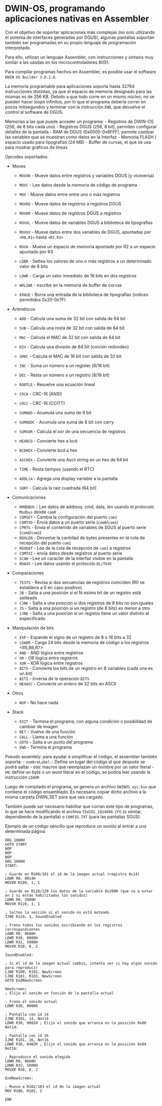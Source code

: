 # DWIN-OS, programando aplicaciones nativas en Assembler

Con el objetivo de soportar aplicaciones más complejas (no solo utilizando el sistema de interfaces generadas por DGUS), algunas pantallas soportan también ser programadas
en su propio lenguaje de programación interpretado.

Para ello, utilizan un lenguaje Assembler, con instrucciones y sintaxis muy similar a las uasdas en los microcontroladores 8051.

Para compilar programas hechos en Assembler, es posible usar el software `DWIN OS Builder 3.0.2.6`.

La memoria programable para aplicaciones soporta hasta 32764 instrucciones distintas, ya que el espacio de memoria designado para las mismas es de 256 KB. 
Debido a que todo corre en un mismo núcleo, no se pueden hacer loops infinitos, por lo que el programa debería correr en pocos milisegundos y terminar con la instrucción `END`, que devuelve el control al software de DGUS.

Memorias a las que puede acceder un programa:
	- Registros de DWIN-OS (256, de 8 bits cada uno)
	- Registros DGUS (256, 8 bit), permiten configurar detalles de la pantalla
	- RAM de DGUS (0x0000-0x6FFF), permite cambiar las variables que se muestran como datos en la interfaz
	- Memoria FLASH / espacio usado para tipografías (24 MB)
	- Buffer de curvas, el que se usa para mostrar gráficos de líneas
	
Opcodes soportados:

- Moves
	- `MOVXR` - Mueve datos entre registros y variables DGUS (y viceversa)
	- `MOVC` - Lee datos desde la memoria de código de programa 
	- `MOV` - Mueve datos entre entre uno o más registros
	- `MOVRD` - Mueve datos de registros a registros DGUS
	- `MOVDR` - Mueve datos de registros DGUS a registros
	- `MOVXL` - Mueve datos de variables DGUS a biblioteca de tipografías
	- `MOVXX` - Mueve datos entre dos variables de DGUS, apuntadas por `<R0,R1>` hasta `<R2,R3>`
	- `MOVA` - Mueve un espacio de memoria apuntado por R2 a un espacio apuntado por R3
	- `LDBR` - Settea los valores de uno o más registros a un determinado valor de 8 bits
	- `LDWR` - Carga un valor inmediato de 16 bits en dos registros 

	- `WRLINE` - escribe en la memoria de buffer de curvas
	- `ERASE` - Borra una entrada de la biblioteca de tipografías (índices permitidos 0x20-0x7F)
	
- Aritméticos
	- `ADD` - Calcula una suma de 32 bit con salida de 64 bit
	- `SUB` - Calcula una resta de 32 bit con salida de 64 bit
	- `MAC` - Calcula el MAC de 32 bit con salida de 64 bit
	- `DIV` - Calcula una división de 64 bit (con/sin redondeo)
	- `SMAC` - Calcula el MAC de 16 bit con salida de 32 bit
	- `INC` - Suma un número a un register (8/16 bit)
	- `DEC` - Resta un número a un registro (8/16 bit)
	- `ROOTLE` - Resuelve una ecuación lineal
	
	- `CRCA` - CRC-16 (ANSI)
	- `CRCC` - CRC-16 (CCITT)
	- `SUMADD` - Acumula una suma de 8 bit
	- `SUMADDC` - Acumula una suma de 8 bit con carry
	- `SUMXOR` - Calcula el xor de una secuencia de registros 
	- `HEXBCD` - Convierte hex a bcd
	- `BCDHEX` - Convierte bcd a hex
	- `ASCHEX` - Convierte una Ascii string en un hex de 64 bit
	- `TIME` - Resta tiempos (usando el RTC)
	- `ADDL14` - Agrega una display variable a la pantalla
	- `SQRT` - Calcula la raíz cuadrada (64 bit)
	
- Comunicaciones
	- `RMODBUS` - Lee datos de address, cmd, data, len usando el protocolo `Modbus` desde `com0`
	- `COMSET` - Cambia la configuración del puerto `com1`
	- `COMTXD` - Envía datos a un puerto serie (`com0`/`com1`)
	- `CPRTS` - Envía el contenido de variables de SGUS al puerto serie (`com0`/`com1`)
	- `RDXLEN` - Devuelve la cantidad de bytes presentes en la cola de recepción del puerto `com1`
	- `RDXDAT` - Lee de la cola de recepción de `com1` a registros
	- `COMTXI` - envía datos desde registros al puerto serie
	- `SCAN` - Lee un caracter de la interfaz visible en la pantalla 
	- `RD645` - Lee datos usando el protocolo `DL/T645`
	
- Comparaciones
	- `TESTS` - Revisa si dos secuencias de registros coinciden (R0 se establece a 0 en caso positivo)
	- `JB` - Salta a una posición si el N-esimo bit de un registro está setteado
	- `CJNE` - Salta a una posición si dos registros de 8 bits no son iguales
	- `JS` - Salta a una posición si un registro (de 8 bits) es menor a otro
	- `IJNE` - Salta a una posición si un registro tiene un valor distinto al especificado
	
- Manipulación de bits	
	- `EXP` - Expande el signo de un registro de 8 o 16 bits a 32
	- `LDADR` - Carga 24 bits desde la memoria de código a los registros <R5,R6,R7>
	- `AND` - AND lógica entre registros
	- `OR` - OR lógica entre registros
	- `XOR` - XOR lógica entre registros
	- `BITS` - Convierte los bits de un registro en 8 variables (cada una es un bit)
	- `BITI` - Inversa de la operación `BITS`
	- `HEXASC` - Convierte un entero de 32 bits en ASCII 
	
- Otros
	- `NOP` - No hace nada
	
- Stack
	- `EXIT` - Termina el programa, con alguna condición o posibilidad de cambiar de imagen
	- `RET` - Vuelve de una función
	- `CALL` - Llama a una función
	- `GOTO` - Salta a un punto del programa
    - `END` - Termina el programa

Pseudo assembly: para ayudar a simplificar el código, el assembler también soporta:
    - `nombreLabel:`: Define un lugar del código al que después se podrá saltar
    - `EQU`: macros que reemplazan un nombre por un valor literal
    - `DB`: define un byte o un word literal en el código, se podría leer usando la instrucción `LDADR`

Luego de compilado el programa, se genera un archivo `DWINOS_xyz.bin` que contiene el código ensamblado. Es necesario copiar dicho archivo a la misma carpeta DWIN_SET para que sea cargado.

También puede ser necesario habilitar que corran este tipo de programas, lo que se hace modificando el archivo `T5UID2_1024600.CFG` (o similar, dependiendo de la pantalla) o `CONFIG.TXT` (para las pantallas SGUS)

Ejemplo de un código sencillo que reproduce un sonido al entrar a una determinada página
```
ORG 1000H
GOTO START
NOP
NOP
NOP
ORG 1080H
START:

; Guardo en R100/101 el id de la imagen actual (registro 0x14)
LDWR R0, 0014H
MOVXR R100, 1, 1

; Guardo en R128/129 los datos de la variable 0x2000 (que va a estar en 1 si están habilitados los sonidos)
LDWR R0, 2000H
MOVXR R128, 1, 1

; Salteo la sección si el sonido no está muteado
IJNE R129, 1, SoundEnabled

; Freno todos los sonidos escribiendo en los registros correspondientes
LDWR R0, 00A0H
LDWR R30, 0000H
LDWR R32, 5000H 
MOVXR R30, 0, 2

SoundEnabled:

; Si el id de la imagen actual cambió, intento ver si hay algún sonido para reproducir
CJNE R100, R102, NewScreen
CJNE R101, R103, NewScreen
GOTO EndNewScreen

NewScreen:
; Elijo el sonido en función de la pantalla actual

; Freno el sonido actual
LDWR R30, 0000H

; Pantalla con id 14
IJNE R101, 14, Not14
LDWR R30, 0002H ; Elijo el sonido que arranca en la posición 0x00
Not14:

; Pantalla con id 16
IJNE R101, 16, Not16
LDWR R30, 0402H ; Elijo el sonido que arranca en la posición 0x04
Not16:

; Reproduzco el sonido elegido
LDWR R0, 00A0H
LDWR R32, 5000H
MOVXR R30, 0, 2

EndNewScreen:

; Muevo a R102/103 el id de la imagen actual
MOV R100, R102, 2

END
```
